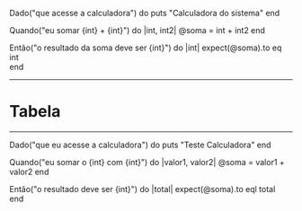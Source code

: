 Dado("que acesse a calculadora") do
    puts "Calculadora do sistema"
  end
  
  Quando("eu somar {int} + {int}") do |int, int2|
    @soma = int + int2
  end
  
  Então("o resultado da soma deve ser {int}") do |int|
    expect(@soma).to eq int  
  end


---------
# Tabela
---------

Dado("que eu acesse a calculadora") do
    puts "Teste Calculadora"
  end
  
  Quando("eu somar o {int} com {int}") do |valor1, valor2|
    @soma = valor1 + valor2
  end
  
  Então("o resultado deve ser {int}") do |total|
    expect(@soma).to eql total  
  end